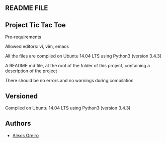 ## README FILE

## Project Tic Tac Toe

Pre-requirements 

Allowed editors: vi, vim, emacs

All the files are compiled on Ubuntu 14.04 LTS using Python3 (version 3.4.3)

A README.md file, at the root of the folder of this project, containing a description of the project

There should be no errors and no warnings during compilation

## Versioned 

Compiled on Ubuntu 14.04 LTS using Python3 (version 3.4.3)

## Authors 

- [Alexis Oreiro](https://github.com/alexoreiro)

